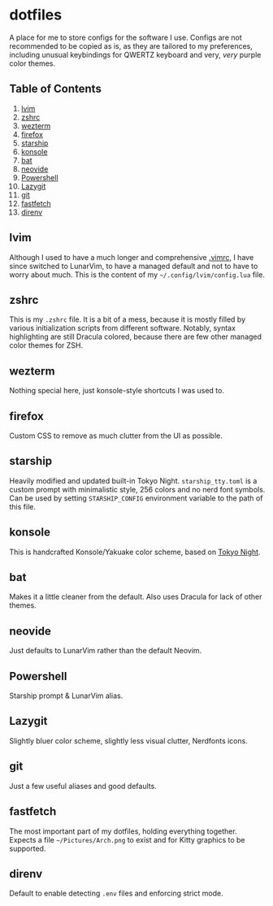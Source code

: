 # dotfiles

A place for me to store configs for the software I use. Configs are not recommended to be copied as is, as they are tailored to my preferences, including unusual keybindings for QWERTZ keyboard and very, _very_ purple color themes.

## Table of Contents

1. [lvim](#lvim)
2. [zshrc](#zshrc)
3. [wezterm](#wezterm)
4. [firefox](#firefox)
5. [starship](#starship)
6. [konsole](#konsole)
7. [bat](#bat)
8. [neovide](#neovide)
9. [Powershell](#Powershell)
10. [Lazygit](#Lazygit)
11. [git](#git)
12. [fastfetch](#fastfetch)
13. [direnv](#direnv)

## lvim

Although I used to have a much longer and comprehensive [.vimrc](https://gist.github.com/ekorchmar/04735e1e280e37899d26b6cc552dd052), I have since switched to LunarVim, to have a managed default and not to have to worry about much. This is the content of my `~/.config/lvim/config.lua` file.

## zshrc

This is my `.zshrc` file. It is a bit of a mess, because it is mostly filled by various initialization scripts from different software. Notably, syntax highlighting are still Dracula colored, because there are few other managed color themes for ZSH.

## wezterm

Nothing special here, just konsole-style shortcuts I was used to.

## firefox

Custom CSS to remove as much clutter from the UI as possible.

## starship

Heavily modified and updated built-in Tokyo Night.
`starship_tty.toml` is a custom prompt with minimalistic style, 256 colors and no nerd font symbols. Can be used by setting `STARSHIP_CONFIG` environment variable to the path of this file.

## konsole

This is handcrafted Konsole/Yakuake color scheme, based on [Tokyo Night](https://github.com/enkia/tokyo-night-vscode-theme).

## bat

Makes it a little cleaner from the default. Also uses Dracula for lack of other themes.

## neovide

Just defaults to LunarVim rather than the default Neovim.

## Powershell

Starship prompt & LunarVim alias.

## Lazygit

Slightly bluer color scheme, slightly less visual clutter, Nerdfonts icons.

## git

Just a few useful aliases and good defaults.

## fastfetch

The most important part of my dotfiles, holding everything together. Expects a file `~/Pictures/Arch.png` to exist and for Kitty graphics to be supported.

## direnv

Default to enable detecting `.env` files and enforcing strict mode.
